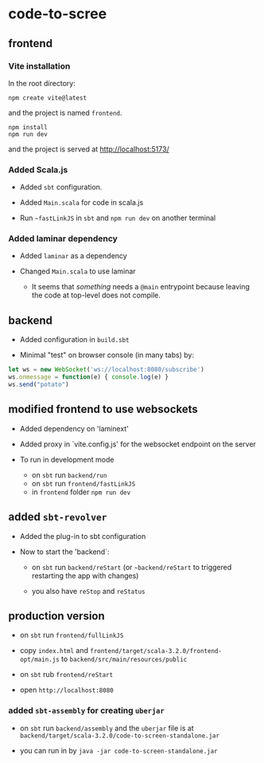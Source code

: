 # code-to-scree

## frontend

### Vite installation

In the root directory:

```shell
npm create vite@latest
```

and the project is named `frontend`.

```shell
npm install
npm run dev
```

and the project is served at [http://localhost:5173/](http://localhost:5173/)

### Added Scala.js

* Added `sbt` configuration.

* Added `Main.scala` for code in scala.js

* Run `~fastLinkJS` in `sbt` and `npm run dev` on another terminal

### Added laminar dependency

* Added `laminar` as a dependency

* Changed `Main.scala` to use laminar

  * It seems that _something_ needs a `@main` entrypoint because leaving the code at top-level does not compile.

## backend

* Added configuration in `build.sbt`

* Minimal "test" on browser console (in many tabs) by:

```javascript
let ws = new WebSocket('ws://localhost:8080/subscribe')
ws.onmessage = function(e) { console.log(e) }
ws.send("potato")
```

## modified frontend to use websockets

* Added dependency on 'laminext'

* Added proxy in `vite.config.js' for the websocket endpoint on the server

* To run in development mode

  * on `sbt` run `backend/run`
  * on `sbt` run `frontend/fastLinkJS`
  * in `frontend` folder `npm run dev`

## added `sbt-revolver`

* Added the plug-in to sbt configuration

* Now to start the 'backend`:

  * on `sbt` run `backend/reStart` (or `~backend/reStart` to triggered restarting the app with changes)

  * you also have `reStop` and `reStatus`

## production version

* on `sbt` run `frontend/fullLinkJS`

* copy `index.html` and `frontend/target/scala-3.2.0/frontend-opt/main.js` to `backend/src/main/resources/public`

* on `sbt` rub `frontend/reStart`

* open `http://localhost:8080`

### added `sbt-assembly` for creating `uberjar`

* on `sbt` run `backend/assembly` and the `uberjar` file is at `backend/target/scala-3.2.0/code-to-screen-standalone.jar`

* you can run in by `java -jar code-to-screen-standalone.jar`
